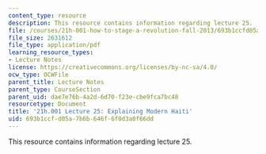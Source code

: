 ```yaml
---
content_type: resource
description: This resource contains information regarding lecture 25.
file: /courses/21h-001-how-to-stage-a-revolution-fall-2013/693b1ccfd05a7b6b646f6f0d3a0f66dd_MIT21H_001F13_lec_25.pdf
file_size: 2631612
file_type: application/pdf
learning_resource_types:
- Lecture Notes
license: https://creativecommons.org/licenses/by-nc-sa/4.0/
ocw_type: OCWFile
parent_title: Lecture Notes
parent_type: CourseSection
parent_uid: dae7e76b-4a2d-6d70-f23e-cbe9fca7bc48
resourcetype: Document
title: '21h.001 Lecture 25: Explaining Modern Haiti'
uid: 693b1ccf-d05a-7b6b-646f-6f0d3a0f66dd
---
```

This resource contains information regarding lecture 25.